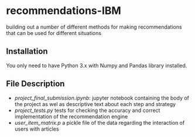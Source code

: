 # recommendations-IBM
building out a number of different methods for making recommendations that can be used for different situations


## Installation
You only need to have Python 3.x with Numpy and Pandas library installed.

## File Description
- *project_final_submission.ipynb*: jupyter notebook containing the body of the project as wel as descriptive text about each step and strategy
- *project_tests.py* tests for checking the accuracy and correct implementation of the recommendation engine
- *user_item_matrix.p* a pickle file of the data regarding the interaction of users with articles

